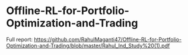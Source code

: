 # Offline-RL-for-Portfolio-Optimization-and-Trading

Full report: https://github.com/RahulMaganti47/Offline-RL-for-Portfolio-Optimization-and-Trading/blob/master/Rahul_Ind_Study%20(1).pdf
